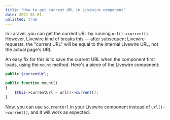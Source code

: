 ```yaml
---
title: "How to get current URL in Livewire component"
date: 2021-01-01
unlisted: true
---
```


In Laravel, you can get the current URL by running `url()->current()`. However, Livewire kind of breaks this — after subsequent Livewire requests, the "current URL" will be equal to the internal Livewire URL, not the actual page's URL.

An easy fix for this is to save the current URL when the component first loads, using the `mount` method. Here's a piece of the Livewire component:

```php
public $currentUrl;

public function mount()
{
    $this->currentUrl = url()->current();
}
```

Now, you can use `$currentUrl` in your Livewire component instead of `url()->current()`, and it will work as expected.

